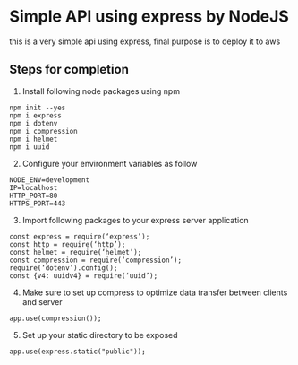 # Simple API using express by NodeJS

this is a very simple api using express, final purpose is to deploy it to aws

## Steps for completion

1. Install following node packages using npm

```
npm init --yes
npm i express
npm i dotenv
npm i compression
npm i helmet
npm i uuid
```

2. Configure your environment variables as follow

```
NODE_ENV=development
IP=localhost
HTTP_PORT=80
HTTPS_PORT=443
```

3. Import following packages to your express server application

```
const express = require(‘express’);
const http = require(‘http’);
const helmet = require(‘helmet’);
const compression = require(‘compression’);
require(‘dotenv’).config();
const {v4: uuidv4} = require(‘uuid’);
```

4. Make sure to set up compress to optimize data transfer between clients and server

```
app.use(compression());
```

5. Set up your static directory to be exposed

```
app.use(express.static("public"));
```

